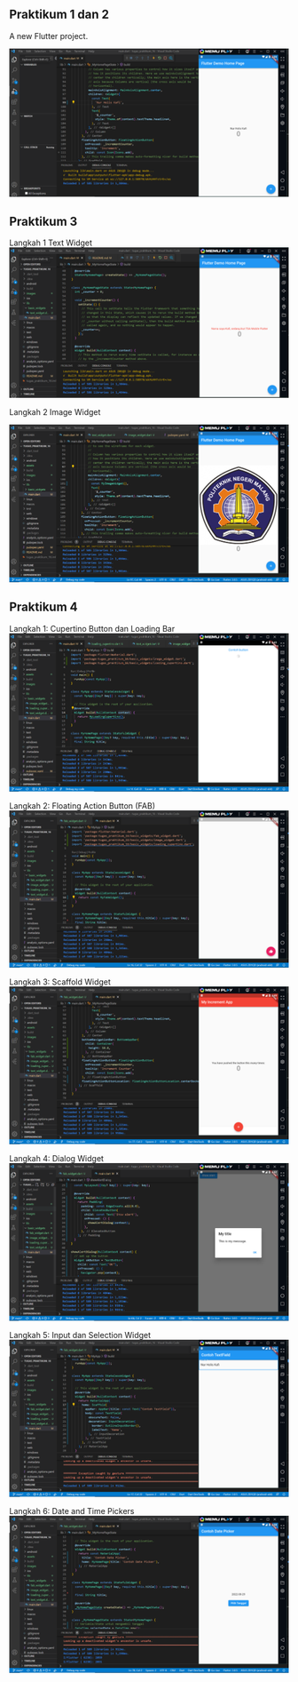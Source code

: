 ## Praktikum 1 dan 2

A new Flutter project.

![Screenshot hello world](images/01.PNG)

## Praktikum 3

Langkah 1 Text Widget
![Screenshot hello world](images/02.PNG)


Langkah 2 Image Widget

![Screenshot hello world](images/03.PNG)

## Praktikum 4
Langkah 1: Cupertino Button dan Loading Bar
![Screenshot hello world](images/04.PNG)

Langkah 2: Floating Action Button (FAB)
![Screenshot hello world](images/05.PNG)

Langkah 3: Scaffold Widget
![Screenshot hello world](images/06.PNG)

Langkah 4: Dialog Widget
![Screenshot hello world](images/07.PNG)

Langkah 5: Input dan Selection Widget
![Screenshot hello world](images/08.PNG)

Langkah 6: Date and Time Pickers
![Screenshot hello world](images/09.PNG)

